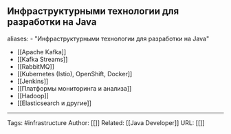 ## Инфраструктурными технологии для разработки на Java

aliases: 
	- "Инфраструктурными технологии для разработки на Java"

- [[Apache Kafka]]
- [[Kafka Streams]]
- [[RabbitMQ]]
- [[Kubernetes (Istio), OpenShift, Docker]]
- [[Jenkins]]
- [[Платформы мониторинга и анализа]]
- [[Hadoop]]
- [[Elasticsearch и другие]]

---
Tags: #infrastructure
Author: [[]]
Related: [[Java Developer]]
URL: [[]]